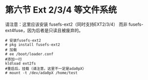 # 第六节 Ext 2/3/4 等文件系统

请注意：这里应该安装 fusefs-ext2（同时支持EXT2/3/4） 而非 fusefs-ext4fuse，因为后者是只读且被废弃的。

```
# 安装fusefs-ext2
# pkg install fusefs-ext2
# 加载
# ee /boot/loader.conf
#添加一行
kldload ext2fs
#重启后，挂载（请注意，这里不一定是ada0pX）
# mount -t /dev/ada0pX /home/test
```


